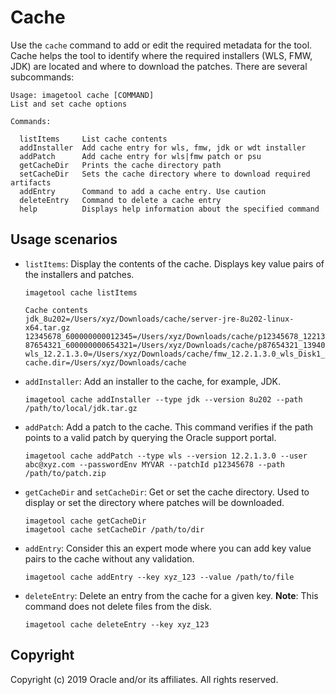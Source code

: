 # Cache

Use the `cache` command to add or edit the required metadata for the tool. Cache helps the tool to identify where the
required installers (WLS, FMW, JDK) are located and where to download the patches. There are several subcommands:

```
Usage: imagetool cache [COMMAND]
List and set cache options

Commands:

  listItems     List cache contents
  addInstaller  Add cache entry for wls, fmw, jdk or wdt installer
  addPatch      Add cache entry for wls|fmw patch or psu
  getCacheDir   Prints the cache directory path
  setCacheDir   Sets the cache directory where to download required artifacts
  addEntry      Command to add a cache entry. Use caution
  deleteEntry   Command to delete a cache entry
  help          Displays help information about the specified command
```

## Usage scenarios

- `listItems`: Display the contents of the cache. Displays key value pairs of the installers and patches.
    ```
    imagetool cache listItems

    Cache contents
    jdk_8u202=/Users/xyz/Downloads/cache/server-jre-8u202-linux-x64.tar.gz
    12345678_600000000012345=/Users/xyz/Downloads/cache/p12345678_122130_Generic.zip
    87654321_600000000654321=/Users/xyz/Downloads/cache/p87654321_139400_Generic.zip
    wls_12.2.1.3.0=/Users/xyz/Downloads/cache/fmw_12.2.1.3.0_wls_Disk1_1of1.zip
    cache.dir=/Users/xyz/Downloads/cache
    ```

- `addInstaller`: Add an installer to the cache, for example, JDK.
    ```
    imagetool cache addInstaller --type jdk --version 8u202 --path /path/to/local/jdk.tar.gz
    ```

- `addPatch`: Add a patch to the cache. This command verifies if the path points to a valid patch by querying the Oracle support portal.
    ```
    imagetool cache addPatch --type wls --version 12.2.1.3.0 --user abc@xyz.com --passwordEnv MYVAR --patchId p12345678 --path /path/to/patch.zip
    ```

- `getCacheDir` and `setCacheDir`: Get or set the cache directory. Used to display or set the directory where patches will be downloaded.
    ```
    imagetool cache getCacheDir
    imagetool cache setCacheDir /path/to/dir
    ```

- `addEntry`: Consider this an expert mode where you can add key value pairs to the cache without any validation.
    ```
    imagetool cache addEntry --key xyz_123 --value /path/to/file
    ```

- `deleteEntry`: Delete an entry from the cache for a given key. **Note**: This command does not delete files from the disk.
    ```
    imagetool cache deleteEntry --key xyz_123
    ```

## Copyright
Copyright (c) 2019 Oracle and/or its affiliates. All rights reserved.

